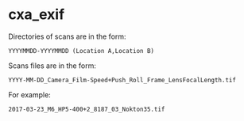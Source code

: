 # cxa_exif

Directories of scans are in the form:

```
YYYYMMDD-YYYYMMDD (Location A,Location B)
```


Scans files are in the form:

```
YYYY-MM-DD_Camera_Film-Speed+Push_Roll_Frame_LensFocalLength.tif
```

For example:

```
2017-03-23_M6_HP5-400+2_8187_03_Nokton35.tif
```
